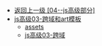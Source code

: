 - [返回上一级 [04--js高级部分]](04--js高级部分/)
- [js高级03-跨域和art模板](04--js高级部分/js高级03-跨域和art模板/)
  - [assets](04--js高级部分/js高级03-跨域和art模板/assets/)
  - [js高级03-跨域](04--js高级部分/js高级03-跨域和art模板/js高级03-跨域.md)
